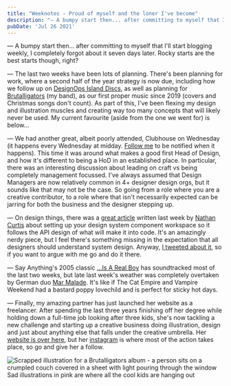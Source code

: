 ```yaml
---
title: "Weeknotes - Proud of myself and the loner I've become"
description: "— A bumpy start then... after committing to myself that I'll start blogging weekly, I completely forgot about it seven days later."
pubDate: 'Jul 26 2021'
---
```


— A bumpy start then... after committing to myself that I'll start blogging weekly, I completely forgot about it seven days later. Rocky starts are the best starts though, right?

— The last two weeks have been lots of planning. There's been planning for work, where a second half of the year strategy is now due, including how we follow up on [DesignOps Island Discs](https://designopsislanddiscs.simplecast.com/), as well as planning for [Brutalligators](https://songwhip.com/brutalligators) (my band), as our first proper music since 2019 (covers and Christmas songs don't count). As part of this, I've been flexing my design and illustration muscles and creating way too many concepts that will likely never be used. My current favourite (aside from the one we went for) is below...

— We had another great, albeit poorly attended, Clubhouse on Wednesday (it happens every Wednesday at midday. [Follow me](https://www.clubhouse.com/@lurkmoophy) to be notified when it happens). This time it was around what makes a good first Head of Design, and how it's different to being a HoD in an established place. In particular, there was an interesting discussion about leading on craft vs being completely management focussed. I've always assumed that Design Managers are now relatively common in 4+ designer design orgs, but it sounds like that may not be the case. So going from a role where you are a creative contributor, to a role where that isn't necessarily expected can be jarring for both the business and the designer stepping up.

— On design things, there was a [great article](https://medium.com/eightshapes-llc/crafting-ui-component-api-together-81946d140371) written last week by [Nathan Curtis](https://twitter.com/nathanacurtis) about setting up your design system component workspace so it follows the API design of what will make it into code. It's an amazingly nerdy piece, but I feel there's something missing in the expectation that all designers should understand system design. Anyway, [I tweeted about it](https://twitter.com/lurkmoophy/status/1418168404649791488), so if you want to argue with me go and do it there.

— Say Anything's 2005 classic [...Is A Real Boy](https://songwhip.com/say-anything/is-a-real-boy) has soundtracked most of the last two weeks, but late last week's weather was completely overtaken by German duo [Mar Malade](https://songwhip.com/mar-malade/mar-malade). It's like if The Cat Empire and Vampire Weekend had a bastard poppy lovechild and is perfect for sticky hot days.

— Finally, my amazing partner has just launched her website as a freelancer. After spending the last three years finishing off her degree while holding down a full-time job looking after three kids, she's now tackling a new challenge and starting up a creative business doing illustration, design and just about anything else that falls under the creative umbrella. Her [website is over here](https://www.naimystudios.com/), but her [instagram](https://www.instagram.com/naimy.studios/) is where most of the action takes place, so go and give her a follow.

![Scrapped illustration for a Brutalligators album - a person sits on a crumpled couch covered in a sheet with light pouring through the window](https://uploads-ssl.webflow.com/5ff33cee2af33d0177d82c9f/60fe9faf96f457fc3c93a2a7_brut-house-pink-notitles.jpg)Sad illustrations in pink are where all the cool kids are hanging out‍
